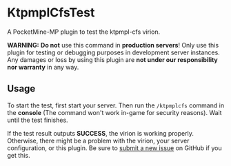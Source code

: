 # KtpmplCfsTest

A PocketMine-MP plugin to test the ktpmpl-cfs virion.

**WARNING:** **Do not** use this command in **production servers**! Only use this plugin for testing or debugging purposes in development server instances. Any damages or loss by using this plugin are **not under our responsibility nor warranty** in any way.

## Usage

To start the test, first start your server. Then run the `/ktpmplcfs` command in the **console** (The command won't work in-game for security reasons). Wait until the test finishes.

If the test result outputs **SUCCESS**, the virion is working properly. Otherwise, there might be a problem with the virion, your server configuration, or this plugin. Be sure to [submit a new issue](https://github.com/KygekTeam/ktpmpl-cfs/issues) on GitHub if you get this.